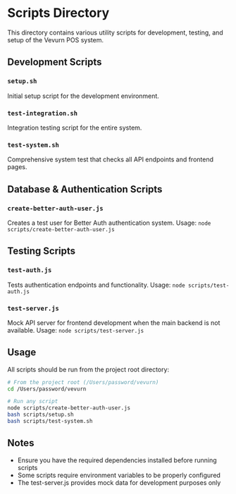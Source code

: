 # Scripts Directory

This directory contains various utility scripts for development, testing, and setup of the Vevurn POS system.

## Development Scripts

### `setup.sh`
Initial setup script for the development environment.

### `test-integration.sh` 
Integration testing script for the entire system.

### `test-system.sh`
Comprehensive system test that checks all API endpoints and frontend pages.

## Database & Authentication Scripts

### `create-better-auth-user.js`
Creates a test user for Better Auth authentication system.
Usage: `node scripts/create-better-auth-user.js`

## Testing Scripts

### `test-auth.js`
Tests authentication endpoints and functionality.
Usage: `node scripts/test-auth.js`

### `test-server.js`
Mock API server for frontend development when the main backend is not available.
Usage: `node scripts/test-server.js`

## Usage

All scripts should be run from the project root directory:

```bash
# From the project root (/Users/password/vevurn)
cd /Users/password/vevurn

# Run any script
node scripts/create-better-auth-user.js
bash scripts/setup.sh
bash scripts/test-system.sh
```

## Notes

- Ensure you have the required dependencies installed before running scripts
- Some scripts require environment variables to be properly configured
- The test-server.js provides mock data for development purposes only
